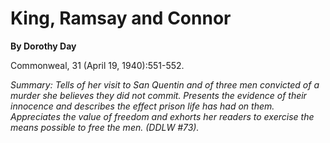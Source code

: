 King, Ramsay and Connor
=======================

**By Dorothy Day**

Commonweal, 31 (April 19, 1940):551-552.

*Summary: Tells of her visit to San Quentin and of three men convicted
of a murder she believes they did not commit. Presents the evidence of
their innocence and describes the effect prison life has had on them.
Appreciates the value of freedom and exhorts her readers to exercise the
means possible to free the men. (DDLW \#73).*


